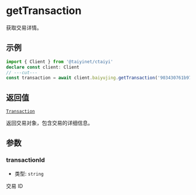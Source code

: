 # getTransaction

获取交易详情。

## 示例

```ts twoslash
import { Client } from '@taiyinet/ctaiyi'
declare const client: Client
// ---cut---
const transaction = await client.baiyujing.getTransaction('903430761b97a2ce7be79b578700ebc1598c05c9')
```

## 返回值

[`Transaction`](/guide/types#transaction)

返回交易对象，包含交易的详细信息。

## 参数

### transactionId

- 类型: `string`

交易 ID
